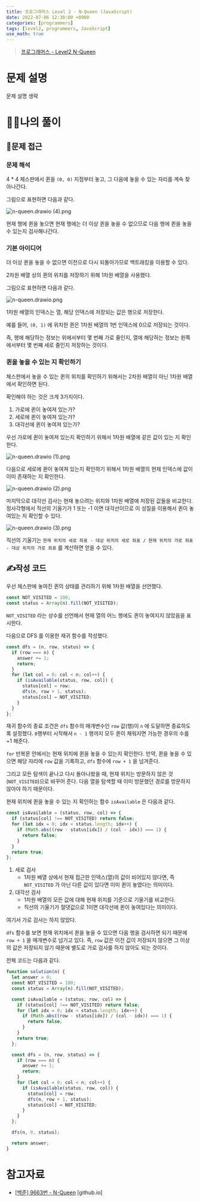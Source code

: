 ```yaml
---
title: 프로그래머스 Level 2 - N-Queen (JavaScript)
date: 2022-07-06 12:30:00 +0900
categories: [programmers]
tags: [level2, programmers, JavaScript]
use_math: true
---
```


> [프로그래머스 - Level2 N-Queen](https://school.programmers.co.kr/learn/courses/30/lessons/12952)

# 문제 설명

문제 설명 생략

# 🙋‍♂️나의 풀이

## 🤔문제 접근

### 문제 해석

4 \* 4 체스판에서 퀸을 `(0, 0)` 지점부터 놓고, 그 다음에 놓을 수 있는 자리를 계속 찾아나간다.

그림으로 표현하면 다음과 같다.

![n-queen.drawio (4).png](</assets/images/2022-07-06-programmers-n-queen/n-queen.drawio%20(4).png>)

현재 행에 퀸을 놓으면 현재 행에는 더 이상 퀸을 놓을 수 없으므로 다음 행에 퀸을 놓을 수 있는지 검사해나간다.

### 기본 아이디어

더 이상 퀸을 놓을 수 없으면 이전으로 다시 되돌아가므로 백트래킹을 이용할 수 있다.

2차원 배열 상의 퀸의 위치를 저장하기 위해 1차원 배열을 사용했다.

그림으로 표현하면 다음과 같다.

![n-queen.drawio.png](/assets/images/2022-07-06-programmers-n-queen/n-queen.drawio.png)

1차원 배열의 인덱스는 열, 해당 인덱스에 저장되는 값은 행으로 저장한다.

예를 들어, `(0, 1)` 에 위치한 퀸은 1차원 배열의 1번 인덱스에 0으로 저장되는 것이다.

즉, 행에 해당하는 정보는 위에서부터 몇 번째 가로 줄인지, 열에 해당하는 정보는 왼쪽에서부터 몇 번째 세로 줄인지 저장하는 것이다.

### 퀸을 놓을 수 있는 지 확인하기

체스판에서 놓을 수 있는 퀸의 위치를 확인하기 위해서는 2차원 배열이 아닌 1차원 배열에서 확인하면 된다.

확인해야 하는 것은 크게 3가지이다.

1. 가로에 퀸이 놓여져 있는가?
2. 세로에 퀸이 놓여져 있는가?
3. 대각선에 퀸이 놓여져 있는가?

우선 가로에 퀸이 놓여져 있는지 확인하기 위해서 1차원 배열에 같은 값이 있는 지 확인한다.

![n-queen.drawio (1).png](</assets/images/2022-07-06-programmers-n-queen/n-queen.drawio%20(1).png>)

다음으로 세로에 퀸이 놓여져 있는지 확인하기 위해서 1차원 배열의 현재 인덱스에 값이 이미 존재하는 지 확인한다.

![n-queen.drawio (2).png](</assets/images/2022-07-06-programmers-n-queen/n-queen.drawio%20(2).png>)

마지막으로 대각선 검사는 현재 놓으려는 위치와 1차원 배열에 저장된 값들을 비교한다. 정사각형에서 직선의 기울기가 1 또는 -1 이면 대각선이므로 이 성질을 이용해서 퀸이 놓여있는 지 확인할 수 있다.

![n-queen.drawio (3).png](</assets/images/2022-07-06-programmers-n-queen/n-queen.drawio%20(3).png>)

직선의 기울기는 `현재 위치의 세로 좌표 - 대상 위치의 세로 좌표 / 현재 위치의 가로 좌표 - 대상 위치의 가로 좌표` 를 계산하면 얻을 수 있다.

## ✍️작성 코드

우선 체스판에 놓여진 퀸의 상태를 관리하기 위해 1차원 배열을 선언했다.

```javascript
const NOT_VISITED = 100;
const status = Array(n).fill(NOT_VISITED);
```

`NOT_VISITED` 라는 상수를 선언해서 현재 열의 어느 행에도 퀸이 놓여지지 않았음을 표시한다.

다음으로 DFS 를 이용한 재귀 함수를 작성했다.

```javascript
const dfs = (n, row, status) => {
  if (row === n) {
    answer += 1;
    return;
  }
  for (let col = 0; col < n; col++) {
    if (isAvailable(status, row, col)) {
      status[col] = row;
      dfs(n, row + 1, status);
      status[col] = NOT_VISITED;
    }
  }
};
```

재귀 함수의 종료 조건은 `dfs` 함수의 매개변수인 `row` 값(행)이 `n` 에 도달하면 종료하도록 설정했다. `0`행부터 시작해서 `n - 1` 행까지 모두 퀸이 채워지면 가능한 경우의 수를 +1 해준다.

`for` 반복문 안에서는 현재 위치에 퀸을 놓을 수 있는지 확인한다. 만약, 퀸을 놓을 수 있으면 해당 자리에 `row` 값을 기록하고, `dfs` 함수에 `row + 1` 을 넘겨준다.

그리고 모든 탐색이 끝나고 다시 돌아나왔을 때, 현재 위치는 방문하지 않은 것(`NOT_VISITED`)으로 바꾸어 준다. 다음 열을 탐색할 때 이미 방문했던 경로를 방문하지 않아야 하기 때문이다.

현재 위치에 퀸을 놓을 수 있는 지 확인하는 함수 `isAvailable` 은 다음과 같다.

```javascript
const isAvailable = (status, row, col) => {
  if (status[col] !== NOT_VISITED) return false;
  for (let idx = 0; idx < status.length; idx++) {
    if (Math.abs((row - status[idx]) / (col - idx)) === 1) {
      return false;
    }
  }
  return true;
};
```

1. 세로 검사
   - 1차원 배열 상에서 현재 접근한 인덱스(열)의 값이 비어있지 않다면, 즉 `NOT_VISITED` 가 아닌 다른 값이 있다면 이미 퀸이 놓였다는 의미이다.
2. 대각선 검사
   - 1차원 배열의 모든 값에 대해 현재 위치를 기준으로 기울기를 비교한다.
   - 직선의 기울기가 절댓값으로 1이면 대각선에 퀸이 놓여있다는 의미이다.

여기서 가로 검사는 하지 않았다.

`dfs` 함수를 보면 현재 위치에서 퀸을 놓을 수 있으면 다음 행을 검사하면 되기 때문에 `row + 1` 을 매개변수로 넘기고 있다. 즉, `row` 값은 이전 값이 저장되지 않으면 그 이상의 값은 저장되지 않기 때문에 별도로 가로 검사를 하지 않아도 되는 것이다.

전체 코드는 다음과 같다.

```javascript
function solution(n) {
  let answer = 0;
  const NOT_VISITED = 100;
  const status = Array(n).fill(NOT_VISITED);

  const isAvailable = (status, row, col) => {
    if (status[col] !== NOT_VISITED) return false;
    for (let idx = 0; idx < status.length; idx++) {
      if (Math.abs((row - status[idx]) / (col - idx)) === 1) {
        return false;
      }
    }
    return true;
  };

  const dfs = (n, row, status) => {
    if (row === n) {
      answer += 1;
      return;
    }
    for (let col = 0; col < n; col++) {
      if (isAvailable(status, row, col)) {
        status[col] = row;
        dfs(n, row + 1, status);
        status[col] = NOT_VISITED;
      }
    }
  };

  dfs(n, 0, status);

  return answer;
}
```

# 참고자료

- [[백준] 9663번 - N-Queen](https://chanhuiseok.github.io/posts/baek-1/) [github.io]
